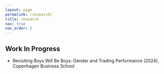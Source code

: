 ```yaml
---
layout: page
permalink: /research/
title: research
nav: true
nav_order: 2
---
```


<!-- _pages/research.md -->

## Work In Progress

- Revisiting Boys Will Be Boys: Gender and Trading Performance (2024), Copenhagen Business School
